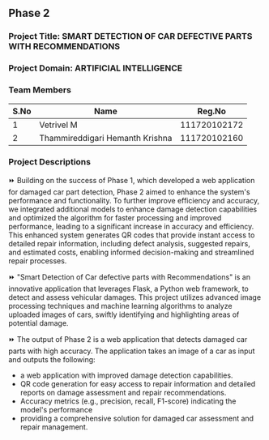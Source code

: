 ## Phase 2

### Project Title: SMART DETECTION OF CAR DEFECTIVE PARTS WITH RECOMMENDATIONS

### Project Domain: ARTIFICIAL INTELLIGENCE

### Team Members

| S.No | Name | Reg.No |
| --- | --- | --- |
| 1 | Vetrivel M | 111720102172 |
| 2 | Thammireddigari Hemanth Krishna | 111720102160 |

### Project Descriptions

⏩ Building on the success of Phase 1, which developed a web application for damaged car part detection, Phase 2 aimed to enhance the system's performance and functionality. To further improve efficiency and accuracy, we integrated additional models to enhance damage detection capabilities and optimized the algorithm for faster processing and improved performance, leading to a significant increase in accuracy and efficiency. This enhanced system generates QR codes that provide instant access to detailed repair information, including defect analysis, suggested repairs, and estimated costs, enabling informed decision-making and streamlined repair processes. <br>

⏩ "Smart Detection of Car defective parts with Recommendations" is an innovative application that leverages Flask, a Python web framework, to detect and assess vehicular damages. This project utilizes advanced image processing techniques and machine learning algorithms to analyze uploaded images of cars, swiftly identifying and highlighting areas of potential damage. <br>

⏩ The output of Phase 2 is a web application that detects damaged car parts with high accuracy. The application takes an image of a car as input and outputs the following:

- a web application with improved damage detection capabilities.
- QR code generation for easy access to repair information and detailed reports on damage assessment and repair recommendations.
- Accuracy metrics (e.g., precision, recall, F1-score) indicating the model's performance
- providing a comprehensive solution for damaged car assessment and repair management.


